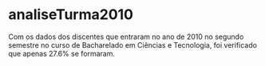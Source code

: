 # analiseTurma2010
Com os dados dos discentes que entraram no ano de 2010 no segundo semestre no curso de Bacharelado em Ciências e Tecnologia, foi verificado que apenas 27.6% se formaram.
